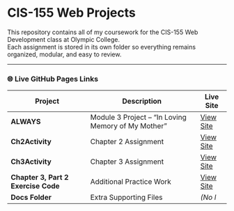 # CIS-155 Web Projects

This repository contains all of my coursework for the CIS-155 Web Development class at Olympic College.  
Each assignment is stored in its own folder so everything remains organized, modular, and easy to review.

---

### 🌐 Live GitHub Pages Links

| Project | Description | Live Site |
|----------|--------------|------------|
| **ALWAYS** | Module 3 Project – “In Loving Memory of My Mother” | [View Site](https://olympicc1.github.io/CIS-155/ALWAYS/) |
| **Ch2Activity** | Chapter 2 Assignment | [View Site](https://olympicc1.github.io/CIS-155/Ch2Activity/) |
| **Ch3Activity** | Chapter 3 Assignment | [View Site](https://olympicc1.github.io/CIS-155/Ch3Activity/) |
| **Chapter 3, Part 2 Exercise Code** | Additional Practice Work | [View Site](https://olympicc1.github.io/CIS-155/Chapter%203,%20Part%202%20Exercise%20Code/) |
| **Docs Folder** | Extra Supporting Files | *(No l*
